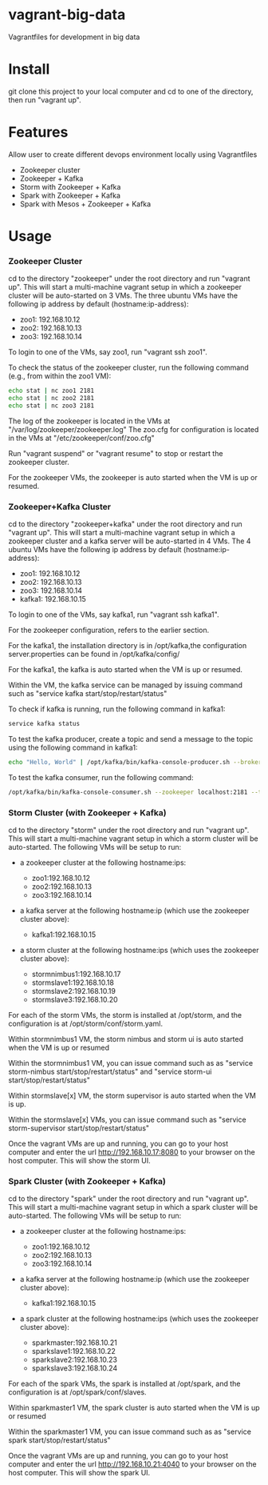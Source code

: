 # vagrant-big-data

Vagrantfiles for development in big data

# Install

git clone this project to your local computer and cd to one of the directory, then run "vagrant up".

# Features

Allow user to create different devops environment locally using Vagrantfiles

* Zookeeper cluster
* Zookeeper + Kafka
* Storm with Zookeeper + Kafka
* Spark with Zookeeper + Kafka
* Spark with Mesos + Zookeeper + Kafka 

# Usage

### Zookeeper Cluster

cd to the directory "zookeeper" under the root directory and run "vagrant up". This will start a multi-machine vagrant 
setup in which a zookeeper cluster will be auto-started on 3 VMs. The three ubuntu VMs have the following ip address 
by default (hostname:ip-address):

* zoo1: 192.168.10.12
* zoo2: 192.168.10.13
* zoo3: 192.168.10.14

To login to one of the VMs, say zoo1, run "vagrant ssh zoo1".

To check the status of the zookeeper cluster, run the following command (e.g., from within the zoo1 VM):

```bash
echo stat | nc zoo1 2181
echo stat | nc zoo2 2181
echo stat | nc zoo3 2181
```

The log of the zookeeper is located in the VMs at "/var/log/zookeeper/zookeeper.log"
The zoo.cfg for configuration is located in the VMs at "/etc/zookeeper/conf/zoo.cfg"

Run "vagrant suspend" or "vagrant resume" to stop or restart the zookeeper cluster.

For the zookeeper VMs, the zookeeper is auto started when the VM is up or resumed.

### Zookeeper+Kafka Cluster

cd to the directory "zookeeper+kafka" under the root directory and run "vagrant up". This will start a multi-machine vagrant 
setup in which a zookeeper cluster and a kafka server will be auto-started in 4 VMs. The 4 ubuntu VMs have the following ip address 
by default (hostname:ip-address):

* zoo1: 192.168.10.12
* zoo2: 192.168.10.13
* zoo3: 192.168.10.14
* kafka1: 192.168.10.15

To login to one of the VMs, say kafka1, run "vagrant ssh kafka1".

For the zookeeper configuration, refers to the earlier section.

For the kafka1, the installation directory is in /opt/kafka,the configuration server.properties can be found in /opt/kafka/config/

For the kafka1, the kafka is auto started when the VM is up or resumed.

Within the VM, the kafka service can be managed by issuing command such as "service kafka start/stop/restart/status"

To check if kafka is running, run the following command in kafka1:

```bash
service kafka status
```

To test the kafka producer, create a topic and send a message to the topic using the following command in kafka1:

```bash
echo "Hello, World" | /opt/kafka/bin/kafka-console-producer.sh --broker-list kafka1:9092 --topic TutorialTopic > /dev/null
```

To test the kafka consumer, run the following command:

```bash 
/opt/kafka/bin/kafka-console-consumer.sh --zookeeper localhost:2181 --topic TutorialTopic --from-beginning
```

### Storm Cluster (with Zookeeper + Kafka)

cd to the directory "storm" under the root directory and run "vagrant up". This will start a multi-machine vagrant setup in which a 
storm cluster will be auto-started. The following VMs will be setup to run:

* a zookeeper cluster at the following hostname:ips:

    * zoo1:192.168.10.12
    * zoo2:192.168.10.13
    * zoo3:192.168.10.14

* a kafka server at the following hostname:ip (which use the zookeeper cluster above):

    * kafka1:192.168.10.15
    
* a storm cluster at the following hostname:ips (which uses the zookeeper cluster above):

    * stormnimbus1:192.168.10.17
    * stormslave1:192.168.10.18
    * stormslave2:192.168.10.19
    * stormslave3:192.168.10.20
    
For each of the storm VMs, the storm is installed at /opt/storm, and the configuration is at /opt/storm/conf/storm.yaml. 

Within stormnimbus1 VM, the storm nimbus and storm ui is auto started when the VM is up or resumed

Within the stormnimbus1 VM, you can issue command such as as "service storm-nimbus start/stop/restart/status" 
and "service storm-ui start/stop/restart/status"

Within stormslave[x] VM, the storm supervisor is auto started when the VM is up.

Within the stormslave[x] VMs, you can issue command such as "service storm-supervisor start/stop/restart/status"

Once the vagrant VMs are up and running, you can go to your host computer and enter 
the url http://192.168.10.17:8080 to your browser on the host computer. This will show the storm UI.

### Spark Cluster (with Zookeeper + Kafka)

cd to the directory "spark" under the root directory and run "vagrant up". This will start a multi-machine vagrant setup in which a 
spark cluster will be auto-started. The following VMs will be setup to run:

* a zookeeper cluster at the following hostname:ips:

    * zoo1:192.168.10.12
    * zoo2:192.168.10.13
    * zoo3:192.168.10.14

* a kafka server at the following hostname:ip (which use the zookeeper cluster above):

    * kafka1:192.168.10.15
    
* a spark cluster at the following hostname:ips (which uses the zookeeper cluster above):

    * sparkmaster:192.168.10.21
    * sparkslave1:192.168.10.22
    * sparkslave2:192.168.10.23
    * sparkslave3:192.168.10.24
    
For each of the spark VMs, the spark is installed at /opt/spark, and the configuration is at /opt/spark/conf/slaves. 

Within sparkmaster1 VM, the spark cluster is auto started when the VM is up or resumed

Within the sparkmaster1 VM, you can issue command such as as "service spark start/stop/restart/status" 

Once the vagrant VMs are up and running, you can go to your host computer and enter 
the url http://192.168.10.21:4040 to your browser on the host computer. This will show the spark UI.



